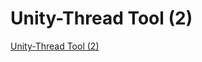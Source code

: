 # Unity-Thread Tool (2)
[Unity-Thread Tool (2)](https://aiwithcloud.com/2022/09/16/unity_thread_tool_2/)